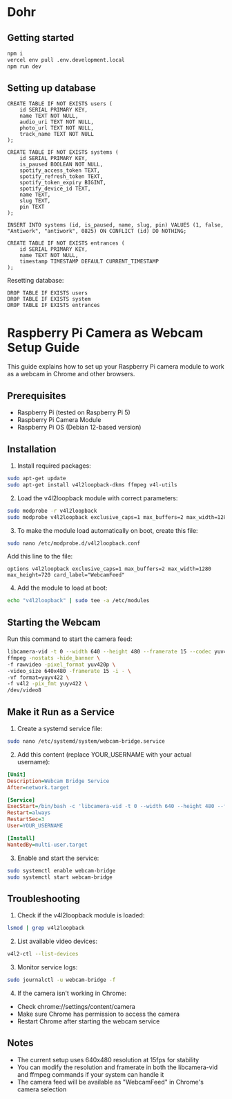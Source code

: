# Dohr

## Getting started

```bash
npm i
vercel env pull .env.development.local
npm run dev
```

## Setting up database

```
CREATE TABLE IF NOT EXISTS users (
    id SERIAL PRIMARY KEY,
    name TEXT NOT NULL,
    audio_uri TEXT NOT NULL,
    photo_url TEXT NOT NULL,
    track_name TEXT NOT NULL
);

CREATE TABLE IF NOT EXISTS systems (
    id SERIAL PRIMARY KEY,
    is_paused BOOLEAN NOT NULL,
    spotify_access_token TEXT,
    spotify_refresh_token TEXT,
    spotify_token_expiry BIGINT,
    spotify_device_id TEXT,
    name TEXT,
    slug TEXT,
    pin TEXT
);

INSERT INTO systems (id, is_paused, name, slug, pin) VALUES (1, false, "Antiwork", "antiwork", 0825) ON CONFLICT (id) DO NOTHING;

CREATE TABLE IF NOT EXISTS entrances (
    id SERIAL PRIMARY KEY,
    name TEXT NOT NULL,
    timestamp TIMESTAMP DEFAULT CURRENT_TIMESTAMP
);
```

Resetting database:

```
DROP TABLE IF EXISTS users
DROP TABLE IF EXISTS system
DROP TABLE IF EXISTS entrances
```

# Raspberry Pi Camera as Webcam Setup Guide

This guide explains how to set up your Raspberry Pi camera module to work as a webcam in Chrome and other browsers.

## Prerequisites

- Raspberry Pi (tested on Raspberry Pi 5)
- Raspberry Pi Camera Module
- Raspberry Pi OS (Debian 12-based version)

## Installation

1. Install required packages:
```bash
sudo apt-get update
sudo apt-get install v4l2loopback-dkms ffmpeg v4l-utils
```

2. Load the v4l2loopback module with correct parameters:
```bash
sudo modprobe -r v4l2loopback
sudo modprobe v4l2loopback exclusive_caps=1 max_buffers=2 max_width=1280 max_height=720 card_label="WebcamFeed"
```

3. To make the module load automatically on boot, create this file:
```bash
sudo nano /etc/modprobe.d/v4l2loopback.conf
```

Add this line to the file:
```
options v4l2loopback exclusive_caps=1 max_buffers=2 max_width=1280 max_height=720 card_label="WebcamFeed"
```

4. Add the module to load at boot:
```bash
echo "v4l2loopback" | sudo tee -a /etc/modules
```

## Starting the Webcam

Run this command to start the camera feed:
```bash
libcamera-vid -t 0 --width 640 --height 480 --framerate 15 --codec yuv420 -n -o - | \
ffmpeg -nostats -hide_banner \
-f rawvideo -pixel_format yuv420p \
-video_size 640x480 -framerate 15 -i - \
-vf format=yuyv422 \
-f v4l2 -pix_fmt yuyv422 \
/dev/video8
```

## Make it Run as a Service

1. Create a systemd service file:
```bash
sudo nano /etc/systemd/system/webcam-bridge.service
```

2. Add this content (replace YOUR_USERNAME with your actual username):
```ini
[Unit]
Description=Webcam Bridge Service
After=network.target

[Service]
ExecStart=/bin/bash -c 'libcamera-vid -t 0 --width 640 --height 480 --framerate 15 --codec yuv420 -n -o - | ffmpeg -nostats -hide_banner -f rawvideo -pixel_format yuv420p -video_size 640x480 -framerate 15 -i - -vf format=yuyv422 -f v4l2 -pix_fmt yuyv422 /dev/video8'
Restart=always
RestartSec=3
User=YOUR_USERNAME

[Install]
WantedBy=multi-user.target
```

3. Enable and start the service:
```bash
sudo systemctl enable webcam-bridge
sudo systemctl start webcam-bridge
```

## Troubleshooting

1. Check if the v4l2loopback module is loaded:
```bash
lsmod | grep v4l2loopback
```

2. List available video devices:
```bash
v4l2-ctl --list-devices
```

3. Monitor service logs:
```bash
sudo journalctl -u webcam-bridge -f
```

4. If the camera isn't working in Chrome:
- Check chrome://settings/content/camera
- Make sure Chrome has permission to access the camera
- Restart Chrome after starting the webcam service

## Notes

- The current setup uses 640x480 resolution at 15fps for stability
- You can modify the resolution and framerate in both the libcamera-vid and ffmpeg commands if your system can handle it
- The camera feed will be available as "WebcamFeed" in Chrome's camera selection

